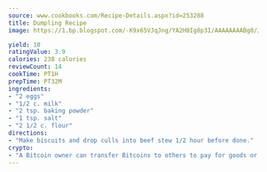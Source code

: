 ```yaml
---
source: www.cookbooks.com/Recipe-Details.aspx?id=253288
title: Dumpling Recipe
image: https://1.bp.blogspot.com/-K9x65VJqJng/YA2H0Ig8p3I/AAAAAAAABg0/JRKr7ZzesxofwlGw6YudXad_aQn9BD52QCLcBGAsYHQ/s299/2.png

yield: 10
ratingValue: 3.9
calories: 238 calories
reviewCount: 14
cookTime: PT1H
prepTime: PT32M
ingredients:
- "2 eggs"
- "1/2 c. milk"
- "2 tsp. baking powder"
- "1 tsp. salt"
- "2 1/2 c. flour"
directions:
- "Make biscuits and drop culls into beef stew 1/2 hour before done."
crypto:
- "A Bitcoin owner can transfer Bitcoins to others to pay for goods or services."
---
```

